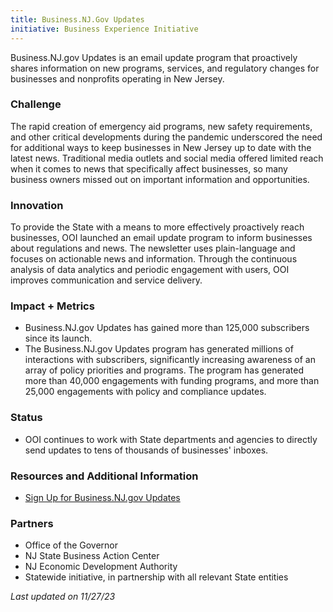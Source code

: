 ```yaml
---
title: Business.NJ.Gov Updates
initiative: Business Experience Initiative
---
```


Business.NJ.gov Updates is an email update program that proactively shares information on new programs, services, and regulatory changes for businesses and nonprofits operating in New Jersey.

### Challenge

The rapid creation of emergency aid programs, new safety requirements, and other critical developments during the pandemic underscored the need for additional ways to keep businesses in New Jersey up to date with the latest news. Traditional media outlets and social media offered limited reach when it comes to news that specifically affect businesses, so many business owners missed out on important information and opportunities.

### Innovation

To provide the State with a means to more effectively proactively reach businesses, OOI launched an email update program to inform businesses about regulations and news. The newsletter uses plain-language and focuses on actionable news and information. Through the continuous analysis of data analytics and periodic engagement with users, OOI improves communication and service delivery.

### Impact + Metrics

-   Business.NJ.gov Updates has gained more than 125,000 subscribers since its launch.
-   The Business.NJ.gov Updates program has generated millions of interactions with subscribers, significantly increasing awareness of an array of policy priorities and programs. The program has generated more than 40,000 engagements with funding programs, and more than 25,000 engagements with policy and compliance updates.

### Status

-   OOI continues to work with State departments and agencies to directly send updates to tens of thousands of businesses' inboxes.

### Resources and Additional Information

-   [Sign Up for Business.NJ.gov Updates](https://business.nj.gov/newsletter-signup)

### Partners

-   Office of the Governor
-   NJ State Business Action Center
-   NJ Economic Development Authority
-   Statewide initiative, in partnership with all relevant State entities

*Last updated on 11/27/23*
